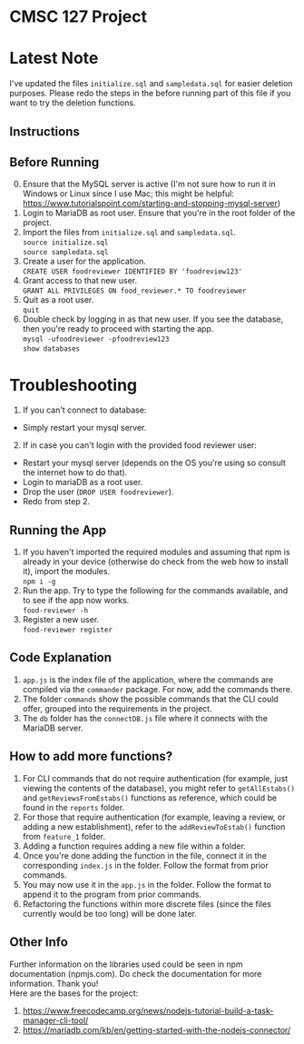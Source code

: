 # CMSC 127 Project

# Latest Note

I've updated the files `initialize.sql` and `sampledata.sql` for easier deletion purposes.
Please redo the steps in the before running part of this file if you want to try the deletion functions.

## Instructions

## Before Running

0. Ensure that the MySQL server is active (I'm not sure how to run it in Windows or Linux since I use Mac; this might be helpful: https://www.tutorialspoint.com/starting-and-stopping-mysql-server)
1. Login to MariaDB as root user. Ensure that you're in the root folder of the project.
2. Import the files from `initialize.sql` and `sampledata.sql`.
   <br>
   `source initialize.sql`
   <br>
   `source sampledata.sql`
3. Create a user for the application.
   <br>
   `CREATE USER foodreviewer IDENTIFIED BY 'foodreview123'`
4. Grant access to that new user.
   <br>
   `GRANT ALL PRIVILEGES ON food_reviewer.* TO foodreviewer`
5. Quit as a root user.
   <br>
   `quit`
6. Double check by logging in as that new user. If you see the database, then you're ready to proceed with starting the app.
   <br>
   `mysql -ufoodreviewer -pfoodreview123`
   <br>
   `show databases`

# Troubleshooting

1. If you can't connect to database:

- Simply restart your mysql server.

2. If in case you can't login with the provided food reviewer user:

- Restart your mysql server (depends on the OS you're using so consult the internet how to do that).
- Login to mariaDB as a root user.
- Drop the user (`DROP USER foodreviewer`).
- Redo from step 2.

## Running the App

1. If you haven't imported the required modules and assuming that npm is already in your device (otherwise do check from the web how to install it), import the modules.
   <br>
   `npm i -g`
2. Run the app. Try to type the following for the commands available, and to see if the app now works.
   <br>
   `food-reviewer -h`
3. Register a new user.
   <br>
   `food-reviewer register`

## Code Explanation

1. `app.js` is the index file of the application, where the commands are compiled via the `commander` package. For now, add the commands there.
2. The folder `commands` show the possible commands that the CLI could offer, grouped into the requirements in the project.
3. The `db` folder has the `connectDB.js` file where it connects with the MariaDB server.

## How to add more functions?

1. For CLI commands that do not require authentication (for example, just viewing the contents of the database), you might refer to `getAllEstabs()` and `getReviewsFromEstabs()` functions as reference, which could be found in the `reports` folder.
2. For those that require authentication (for example, leaving a review, or adding a new establishment), refer to the `addReviewToEstab()` function from `feature_1` folder.
3. Adding a function requires adding a new file within a folder.
4. Once you're done adding the function in the file, connect it in the corresponding `index.js` in the folder. Follow the format from prior commands.
5. You may now use it in the `app.js` in the folder. Follow the format to append it to the program from prior commands.
6. Refactoring the functions within more discrete files (since the files currently would be too long) will be done later.

## Other Info

Further information on the libraries used could be seen in npm documentation (npmjs.com). Do check the documentation for more information. Thank you!
<br>
Here are the bases for the project:

1. https://www.freecodecamp.org/news/nodejs-tutorial-build-a-task-manager-cli-tool/
2. https://mariadb.com/kb/en/getting-started-with-the-nodejs-connector/
